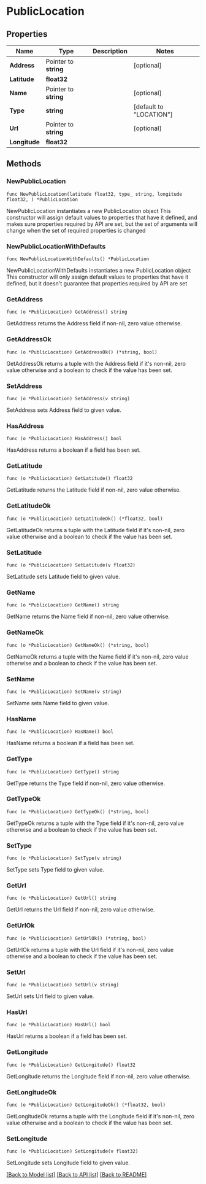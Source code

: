 # PublicLocation

## Properties

Name | Type | Description | Notes
------------ | ------------- | ------------- | -------------
**Address** | Pointer to **string** |  | [optional] 
**Latitude** | **float32** |  | 
**Name** | Pointer to **string** |  | [optional] 
**Type** | **string** |  | [default to "LOCATION"]
**Url** | Pointer to **string** |  | [optional] 
**Longitude** | **float32** |  | 

## Methods

### NewPublicLocation

`func NewPublicLocation(latitude float32, type_ string, longitude float32, ) *PublicLocation`

NewPublicLocation instantiates a new PublicLocation object
This constructor will assign default values to properties that have it defined,
and makes sure properties required by API are set, but the set of arguments
will change when the set of required properties is changed

### NewPublicLocationWithDefaults

`func NewPublicLocationWithDefaults() *PublicLocation`

NewPublicLocationWithDefaults instantiates a new PublicLocation object
This constructor will only assign default values to properties that have it defined,
but it doesn't guarantee that properties required by API are set

### GetAddress

`func (o *PublicLocation) GetAddress() string`

GetAddress returns the Address field if non-nil, zero value otherwise.

### GetAddressOk

`func (o *PublicLocation) GetAddressOk() (*string, bool)`

GetAddressOk returns a tuple with the Address field if it's non-nil, zero value otherwise
and a boolean to check if the value has been set.

### SetAddress

`func (o *PublicLocation) SetAddress(v string)`

SetAddress sets Address field to given value.

### HasAddress

`func (o *PublicLocation) HasAddress() bool`

HasAddress returns a boolean if a field has been set.

### GetLatitude

`func (o *PublicLocation) GetLatitude() float32`

GetLatitude returns the Latitude field if non-nil, zero value otherwise.

### GetLatitudeOk

`func (o *PublicLocation) GetLatitudeOk() (*float32, bool)`

GetLatitudeOk returns a tuple with the Latitude field if it's non-nil, zero value otherwise
and a boolean to check if the value has been set.

### SetLatitude

`func (o *PublicLocation) SetLatitude(v float32)`

SetLatitude sets Latitude field to given value.


### GetName

`func (o *PublicLocation) GetName() string`

GetName returns the Name field if non-nil, zero value otherwise.

### GetNameOk

`func (o *PublicLocation) GetNameOk() (*string, bool)`

GetNameOk returns a tuple with the Name field if it's non-nil, zero value otherwise
and a boolean to check if the value has been set.

### SetName

`func (o *PublicLocation) SetName(v string)`

SetName sets Name field to given value.

### HasName

`func (o *PublicLocation) HasName() bool`

HasName returns a boolean if a field has been set.

### GetType

`func (o *PublicLocation) GetType() string`

GetType returns the Type field if non-nil, zero value otherwise.

### GetTypeOk

`func (o *PublicLocation) GetTypeOk() (*string, bool)`

GetTypeOk returns a tuple with the Type field if it's non-nil, zero value otherwise
and a boolean to check if the value has been set.

### SetType

`func (o *PublicLocation) SetType(v string)`

SetType sets Type field to given value.


### GetUrl

`func (o *PublicLocation) GetUrl() string`

GetUrl returns the Url field if non-nil, zero value otherwise.

### GetUrlOk

`func (o *PublicLocation) GetUrlOk() (*string, bool)`

GetUrlOk returns a tuple with the Url field if it's non-nil, zero value otherwise
and a boolean to check if the value has been set.

### SetUrl

`func (o *PublicLocation) SetUrl(v string)`

SetUrl sets Url field to given value.

### HasUrl

`func (o *PublicLocation) HasUrl() bool`

HasUrl returns a boolean if a field has been set.

### GetLongitude

`func (o *PublicLocation) GetLongitude() float32`

GetLongitude returns the Longitude field if non-nil, zero value otherwise.

### GetLongitudeOk

`func (o *PublicLocation) GetLongitudeOk() (*float32, bool)`

GetLongitudeOk returns a tuple with the Longitude field if it's non-nil, zero value otherwise
and a boolean to check if the value has been set.

### SetLongitude

`func (o *PublicLocation) SetLongitude(v float32)`

SetLongitude sets Longitude field to given value.



[[Back to Model list]](../README.md#documentation-for-models) [[Back to API list]](../README.md#documentation-for-api-endpoints) [[Back to README]](../README.md)


